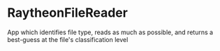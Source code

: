 RaytheonFileReader
==================

App which identifies file type, reads as much as possible, and returns a best-guess at the file's classification level
